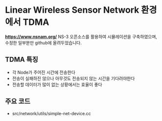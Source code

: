 # Linear Wireless Sensor Network 환경에서 TDMA
**https://www.nsnam.org/**
NS-3 오픈소스를 활용하여 시뮬레이션을 구축하였으며, 수정한 일부분만 github에 올려두었습니다.

## TDMA 특징
* 각 Node가 주어진 시간에 전송한다
* 전송이 실패하진 않으나 아무것도 전송되지 않는 시간을 기다려야한다
* 전송할 데이터가 많이 없는 상황에서는 효율이 좋다

## 주요 코드
* src/network/utils/simple-net-device.cc
